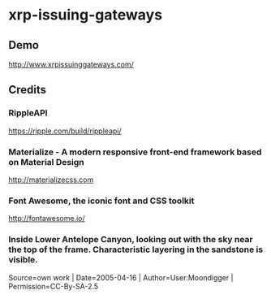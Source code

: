 # xrp-issuing-gateways

## Demo
http://www.xrpissuinggateways.com/

## Credits

### RippleAPI
https://ripple.com/build/rippleapi/

### Materialize - A modern responsive front-end framework based on Material Design
http://materializecss.com

### Font Awesome, the iconic font and CSS toolkit
http://fontawesome.io/

### Inside Lower Antelope Canyon, looking out with the sky near the top of the frame. Characteristic layering in the sandstone is visible.
Source=own work | Date=2005-04-16 | Author=User:Moondigger | Permission=CC-By-SA-2.5
